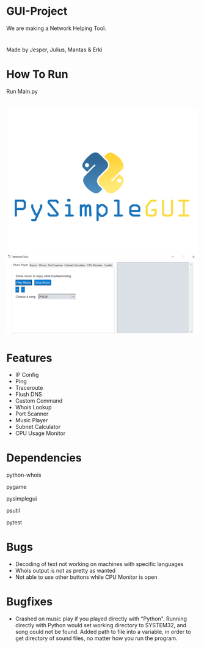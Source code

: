 # GUI-Project

We are making a Network Helping Tool.

#    
Made by Jesper, Julius, Mantas & Erki

# How To Run
Run Main.py
#

<div style="text-align:center"><img src="https://github.com/Jesp9025/GUI-Project/blob/master/pysimplegui.png" /></div>

<div style="text-align:center"><img src="https://github.com/Jesp9025/GUI-Project/blob/master/Gui.png" /></div>

# Features
- IP Config
- Ping
- Traceroute
- Flush DNS
- Custom Command
- Whois Lookup
- Port Scanner
- Music Player
- Subnet Calculator
- CPU Usage Monitor

# Dependencies
python-whois

pygame

pysimplegui

psutil

pytest

# Bugs
- Decoding of text not working on machines with specific languages
- Whois output is not as pretty as wanted
- Not able to use other buttons while CPU Monitor is open

# Bugfixes
- Crashed on music play if you played directly with "Python". Running directly with Python would set working directory to SYSTEM32, and song could not be found. Added path to file into a variable, in order to get directory of sound files, no matter how you run the program.
